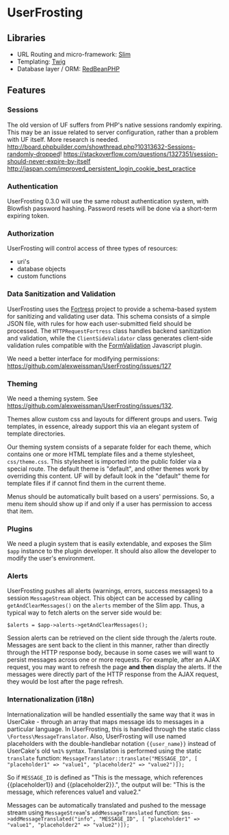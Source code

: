 
# UserFrosting

## Libraries

- URL Routing and micro-framework: [Slim](http://www.slimframework.com/)
- Templating: [Twig](http://twig.sensiolabs.org/)
- Database layer / ORM: [RedBeanPHP](http://redbeanphp.com/)

## Features

### Sessions

The old version of UF suffers from PHP's native sessions randomly expiring.  This may be an issue related to server configuration, rather than a problem with UF itself.  More research is needed.
http://board.phpbuilder.com/showthread.php?10313632-Sessions-randomly-dropped!
https://stackoverflow.com/questions/1327351/session-should-never-expire-by-itself
http://jaspan.com/improved_persistent_login_cookie_best_practice

### Authentication

UserFrosting 0.3.0 will use the same robust authentication system, with Blowfish password hashing.  Password resets will be done via a short-term expiring token.

### Authorization

UserFrosting will control access of three types of resources:
 - uri's
 - database objects
 - custom functions

### Data Sanitization and Validation

UserFrosting uses the [Fortress](https://github.com/alexweissman/fortress) project to provide a schema-based system for sanitizing and validating user data.  This schema consists of a simple JSON file, with rules for how each user-submitted field should be processed.  The `HTTPRequestFortress` class handles backend sanitization and validation, while the `ClientSideValidator` class generates client-side validation rules compatible with the [FormValidation](http://formvalidation.io) Javascript plugin.

 
We need a better interface for modifying permissions:
https://github.com/alexweissman/UserFrosting/issues/127
 
### Theming

We need a theming system.  See https://github.com/alexweissman/UserFrosting/issues/132.

Themes allow custom css and layouts for different groups and users.  Twig templates, in essence, already support this via an elegant system of template directories.

Our theming system consists of a separate folder for each theme, which contains one or more HTML template files and a theme stylesheet, `css/theme.css`.  This stylesheet is imported into the public folder via a special route.  The default theme is "default", and other themes work by overriding this content.  UF will by default look in the "default" theme for template files if if cannot find them in the current theme.

Menus should be automatically built based on a users' permissions.  So, a menu item should show up if and only if a user has permission to access that item.
 
### Plugins

We need a plugin system that is easily extendable, and exposes the Slim `$app` instance to the plugin developer.  It should also allow the developer to modify the user's environment.

### Alerts

UserFrosting pushes all alerts (warnings, errors, success messages) to a session `MessageStream` object.  This object can be accessed by calling `getAndClearMessages()` on the `alerts` member of the Slim app.  Thus, a typical way to fetch alerts on the server side would be:

```
$alerts = $app->alerts->getAndClearMessages();
```

Session alerts can be retrieved on the client side through the /alerts route.  Messages are sent back to the client in this manner, rather than directly through the HTTP response body, because in some cases we will want to persist messages across one or more requests.  For example, after an AJAX request, you may want to refresh the page **and then** display the alerts.  If the messages were directly part of the HTTP response from the AJAX request, they would be lost after the page refresh.

### Internationalization (i18n)

Internationalization will be handled essentially the same way that it was in UserCake - through an array that maps message ids to messages in a particular language.  In UserFrosting, this is handled through the static class `\Fortess\MessageTranslator`.  Also, UserFrosting will use named placeholders with the double-handlebar notation `{{user_name}}` instead of UserCake's old `%m1%` syntax.  Translation is performed using the static `translate` function:
`MessageTranslator::translate("MESSAGE_ID", [ "placeholder1" => "value1", "placeholder2" => "value2")]);`

So if `MESSAGE_ID` is defined as "This is the message, which references {{placeholder1}} and {{placeholder2}}.", the output will be:
"This is the message, which references value1 and value2."

Messages can be automatically translated and pushed to the message stream using `MessageStream`'s `addMessageTranslated` function:
`$ms->addMessageTranslated("info", "MESSAGE_ID", [ "placeholder1" => "value1", "placeholder2" => "value2")]);`

